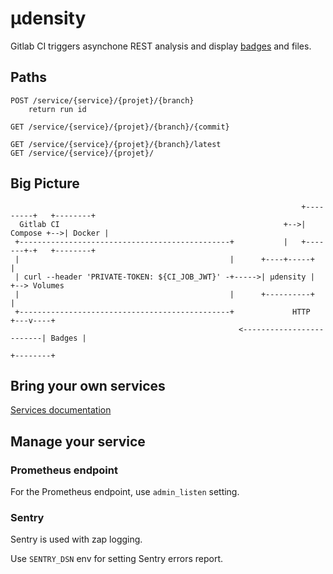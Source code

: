 µdensity
========

Gitlab CI triggers asynchone REST analysis and display [badges](https://github.com/narqo/go-badge) and files.

Paths
-----

```
POST /service/{service}/{projet}/{branch}
    return run id

GET /service/{service}/{projet}/{branch}/{commit}

GET /service/{service}/{projet}/{branch}/latest
GET /service/{service}/{projet}/
``` 

Big Picture
-----------

```
                                                                 +---------+   +--------+
  Gitlab CI                                                  +-->| Compose +-->| Docker |
 +-----------------------------------------------+           |   +-------+-+   +--------+
 |                                               |      +----+-----+     |
 | curl --header 'PRIVATE-TOKEN: ${CI_JOB_JWT}' -+----->| µdensity |     +--> Volumes
 |                                               |      +----------+             |
 +-----------------------------------------------+             HTTP          +---v----+
                                                   <-------------------------| Badges |
                                                                             +--------+
```

Bring your own services
-----------------------

[Services documentation](SERVICES.md)

Manage your service
-------------------

### Prometheus endpoint

For the Prometheus endpoint, use `admin_listen` setting.

### Sentry

Sentry is used with zap logging.

Use `SENTRY_DSN` env for setting Sentry errors report.
